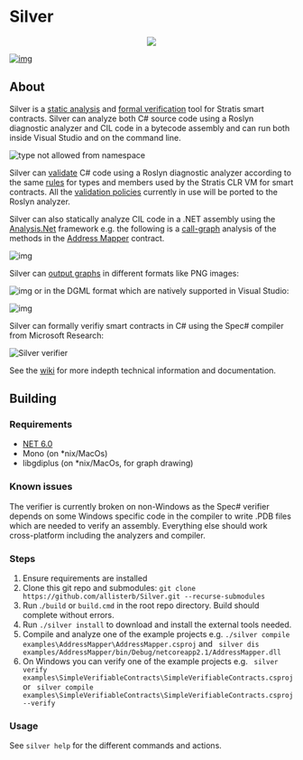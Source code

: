 # Silver
<p align="center">
  <img src="https://static.wikia.nocookie.net/zelda_gamepedia_en/images/5/5a/BotW_Silver_Shield_Model.png/revision/latest/scale-to-width-down/335?cb=20210118165032&format=original" />
</p>

[![img](https://img.shields.io/nuget/v/Silver.CodeAnalysis?style=plastic)](https://www.nuget.org/packages/Silver.CodeAnalysis/)

## About

Silver is a [static analysis](https://en.wikipedia.org/wiki/Static_program_analysis) and [formal verification](https://en.wikipedia.org/wiki/Formal_verification) 
tool for Stratis smart contracts. Silver can analyze both C# source code using a Roslyn diagnostic analyzer and CIL code in a bytecode assembly 
and can run both inside Visual Studio and on the command line.

![type not allowed from namespace](https://dm2301files.storage.live.com/y4mtdREUkjcGF6gKDRZjHDPQ1s0NU53LLENRXrni2IXbOeNblTZ4z7xMATD2woY3RdyoZvto0VlnKjW80e6tUISj2YO2t4JifQJdj0tRIwK5YDt5XIuLSWo-fBbwl6iWcF7jQGuJ0zlhvk7_uYfoflzmJSp7E612_O6O5KREX3vWTYcEJHpGO4kYHC6r6309vJx?width=1424&height=1015&cropmode=none)

Silver can [validate](https://github.com/allisterb/Silver/blob/master/src/Silver.CodeAnalysis.Cs/Silver.CodeAnalysis.Cs/Validator.cs) C# code using a Roslyn diagnostic analyzer according to the same [rules](https://github.com/stratisproject/StratisFullNode/blob/master/Documentation/Features/SmartContracts/Clr-execution-and-validation.md) for types and members used by the Stratis CLR VM for smart contracts. All the [validation policies](https://github.com/stratisproject/StratisFullNode/blob/master/src/Stratis.SmartContracts.CLR.Validation/DeterminismPolicy.cs) currently in use will be ported to the Roslyn analyzer.

Silver can also statically analyze CIL code in a .NET assembly using the [Analysis.Net](https://github.com/edgardozoppi/analysis-net/tree/master) framework e.g. the following is a [call-graph](https://en.wikipedia.org/wiki/Call_graph) analysis of the methods in the [Address Mapper](https://github.com/stratisproject/CirrusSmartContracts/tree/master/Mainnet/AddressMapper) contract.

![img](https://dm2301files.storage.live.com/y4mLu9yA4qSBuSATzoJqXQtKfaJCMsDx11duBmqvmt5ZDMgvXMJhvPVIurq9har4_VC2vza5GKYWXYhOReBYPW3g-xS1iDWmYiEjEqLfxzSZMzrfXTS51oDOEml0oT3Y_MuL8OLc8Bvm8VWVqToi37DxrXBTBiyfRwRU09k57lEK8riBf_OvJGxdiVNWwl-lH84?width=1916&height=1023&cropmode=none)

Silver can [output graphs](https://github.com/allisterb/Silver/tree/master/src/Silver.Drawing) in different formats like PNG images:

![img](https://dm2301files.storage.live.com/y4mRkO7wiNlaUapDiUxbW_hLwNXWrXOhhyE3fTSHLoelnaD3GIvKMRUv97clPiiyW__NfobAAzSNuNUT4Frk3sIluCe9uhcds2vA0z0nVMOYd2C6xz6cXcnBwo0g3YbYH-CC8SxLDdGRhZHGOUTdxuYmptpXMojwcJQc_fgGJPgfurMuqF3ATuTSO359j3o-39M?width=2000&height=612&cropmode=none)
or in the DGML format which are natively supported in Visual Studio:

![img](https://dm2301files.storage.live.com/y4mOhd7isx7dRXOsuYjaZk1o88mkSv7sjqVzuGyTdhGRa9mYHLB2ziQQXbkyE-pdv5I4zqgYFgoXOgvZY88YBAOvs7I41I77KB1lw_9rZ9-ZSxHBWOutiBUZDYMGLnmGmaZJYGv9azJD3I9v0GTARJIIysAD4UJqoFZrQURyXfmE0HZXI1kSZIOtHAy9-H7JtEz?width=1904&height=946&cropmode=none)

Silver can formally verifiy smart contracts in C# using the Spec# compiler from Microsoft Research:

![Silver verifier](https://dm2301files.storage.live.com/y4m1bPIN0-HBrPvmt-Aq62K-m3zlUQWs28zmJqtCsBRbLm4sTvK8sbR2Z1-9BEFh24LKD1WEJpn1g67tGJvP63bi6ng1VloHBFMnYXdTK6ceqrCPnM01t_CTFDEGvLkOJcodXkmpWJVcSZheLaJh-6X4oUVKBJ98dyQYdxh4hwoMK5vu1mtjBdRUPsXsfW0_78s?width=860&height=475&cropmode=none)

See the [wiki](https://github.com/allisterb/Silver/wiki) for more indepth technical information and documentation.

## Building

### Requirements
* [NET 6.0](https://dotnet.microsoft.com/en-us/download/dotnet/6.0)
* Mono (on *nix/MacOs)
* libgdiplus (on *nix/MacOs, for graph drawing)

### Known issues
The verifier is currently broken on non-Windows as the Spec# verifier depends on some Windows specific code in the compiler to write .PDB files which are needed to verify an assembly. Everything else should work cross-platform including the analyzers and compiler.

### Steps
1. Ensure requirements are installed
2. Clone this git repo and submodules: `git clone https://github.com/allisterb/Silver.git --recurse-submodules`
3. Run .`/build` or `build.cmd` in the root repo directory. Build should complete without errors.
4. Run `./silver install` to download and install the external tools needed.
5. Compile and analyze one of the example projects e.g. `./silver compile examples\AddressMapper\AddressMapper.csproj` and ` silver dis examples/AddressMapper/bin/Debug/netcoreapp2.1/AddressMapper.dll`
6. On Windows you can verify one of the example projects e.g. ` silver verify examples\SimpleVerifiableContracts\SimpleVerifiableContracts.csproj` or ` silver compile examples\SimpleVerifiableContracts\SimpleVerifiableContracts.csproj --verify`

### Usage
See `silver help` for the different commands and actions.
